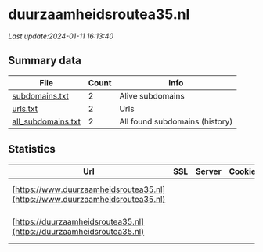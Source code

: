 # duurzaamheidsroutea35.nl
*Last update:2024-01-11 16:13:40*
## Summary data
| File       | Count | Info |
|------------|-------|------|
|[subdomains.txt](/data/duurzaamheidsroutea35/subdomains.txt)|2|Alive subdomains|
|[urls.txt](/data/duurzaamheidsroutea35/urls.txt)|2|Urls|
|[all_subdomains.txt](/data/duurzaamheidsroutea35/all_subdomains.txt)|2|All found subdomains (history)|
## Statistics
| Url | SSL | Server | Cookie | HSTS | CSP | XFO | XXP | RP | Tech |
|------------|-------|------|------|------|------|------|------|------|------|
|[https://www.duurzaamheidsroutea35.nl](https://www.duurzaamheidsroutea35.nl)| | | | | | | |:white_check_mark: |HSTS Microsoft ASP.N...|
|[https://duurzaamheidsroutea35.nl](https://duurzaamheidsroutea35.nl)| | | | | | | |:white_check_mark: |HSTS Microsoft ASP.N...|